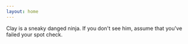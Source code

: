 ```yaml
---
layout: home
---
```


Clay is a sneaky danged ninja.  If you don't see him, assume that you've failed your spot check.